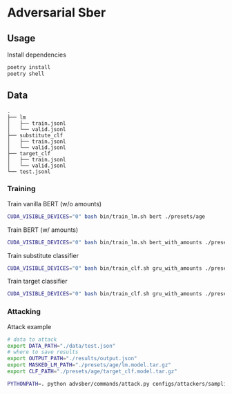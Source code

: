 # Adversarial Sber


## Usage

Install dependencies

```bash
poetry install
poetry shell
```

## Data

```text
.
├── lm
│   ├── train.jsonl
│   └── valid.jsonl
├── substitute_clf
│   ├── train.jsonl
│   └── valid.jsonl
├── target_clf
│   ├── train.jsonl
│   └── valid.jsonl
└── test.jsonl
```

### Training 

Train vanilla BERT (w/o amounts)

```bash
CUDA_VISIBLE_DEVICES="0" bash bin/train_lm.sh bert ./presets/age
```

Train BERT (w/ amounts)

```bash
CUDA_VISIBLE_DEVICES="0" bash bin/train_lm.sh bert_with_amounts ./presets/age
```

Train substitute classifier

```bash
CUDA_VISIBLE_DEVICES="0" bash bin/train_clf.sh gru_with_amounts ./presets/age substitute
```

Train target classifier

```bash
CUDA_VISIBLE_DEVICES="0" bash bin/train_clf.sh gru_with_amounts ./presets/age target
```

### Attacking

Attack example

```bash
# data to attack
export DATA_PATH="./data/test.json"
# where to save results
export OUTPUT_PATH="./results/output.json"
export MASKED_LM_PATH="./presets/age/lm.model.tar.gz"
export CLF_PATH="./presets/age/target_clf.model.tar.gz"

PYTHONPATH=. python advsber/commands/attack.py configs/attackers/sampling_fool.jsonnet --samples 100
```